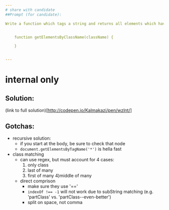 ```yaml
---
# share with candidate
##Prompt (for candidate):

Write a function which tags a string and returns all elements which have a class which matches the string.


    function getElementsByClassName(className) {

    }


---
```


# internal only

## Solution:
(link to full solution)[http://codepen.io/Kalmakazi/pen/wzlnt/]

## Gotchas:
- recursive solution:
  - if you start at the body, be sure to check that node
  - `document.getElementsByTagName('*')` is hella fast
- class matching
  - can use regex, but must account for 4 cases:
    1) only class
    2) last of many
    3) first of many
    4)middle of many
  - direct comprison
    - make sure they use '=='
    - `indexOf !== -1` will not work due to subString matching (e.g. 'partClass' vs. 'partClass--even-better')
    - split on space, not comma
